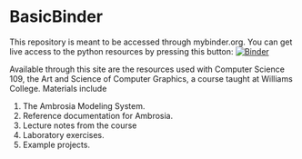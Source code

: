 # BasicBinder
This repository is meant to be accessed through mybinder.org.  You can get live access to the python resources by pressing this button: [![Binder](https://mybinder.org/badge_logo.svg)](https://mybinder.org/v2/gh/duanebailey/Ambrosia/master)

Available through this site are the resources used with Computer Science 109, the Art and Science of Computer Graphics, a course taught at Williams College.  Materials include
1. The Ambrosia Modeling System.
2. Reference documentation for Ambrosia.
3. Lecture notes from the course
4. Laboratory exercises.
5. Example projects.
